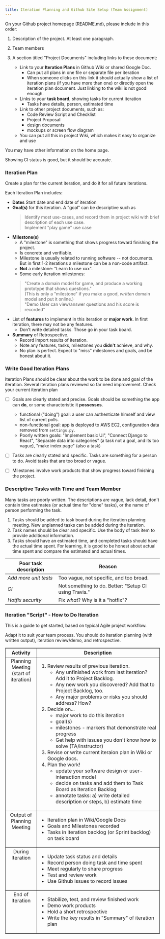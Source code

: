 ```yaml
---
title: Iteration Planning and Github Site Setup (Team Assignment)
---
```


On your Github project homepage (README.md), please include in this order:

1. Description of the project.  At least one paragraph.

2. Team members

3. A section titled "Project Documents" including links to these document:
   * Link to your **Iteration Plans** in Github Wiki or shared Google Doc.
       - Can put all plans in one file or separate file per iteration
       - When someone clicks on this link it should actually show a list of iteration plans (if you have more than one) or directly open the iteration plan document.  Just linking to the wiki is not good enough.
   * Links to your **task board**, showing tasks for current iteration
       - Tasks have details, person, estimated time
   * Link to other project documents, such as:
       - Code Review Script and Checklist
       - Project Proposal
       - design documents
       - mockups or screen flow diagram
    * You can put all this in project Wiki, which makes it easy to organize and use


You may have other information on the home page. 

Showing CI status is good, but it should be accurate.

### Iteration Plan

Create a plan for the current iteration, and do it for all future iterations.

Each Iteration Plan includes:

* **Dates** Start date and end date of iteration
* **Goal(s)** for this iteration.  A "goal" can be descriptive such as
  > Identify most use-cases, and record them in project wiki with brief description of each use case.    
  > Implement "play game" use case 
* **Milestone(s)** 
    * A "milestone" is something that shows progress toward finishing the project.
    * Is concrete and verifiable.
    * Milestone is usually related to running software -- not documents.  But in first 1-2 iterations a milestone can be a non-code artifact.
    * **Not** a milestone: "Learn to use xxx".
    * Some early iteration milestones:
    > "Create a domain model for game, and produce a working prototype that shows questions."       
    > (This is only a "milestone" if you make a good, *written* domain model and put it online.)  
    > "Demo User can view/answer questions and his score is recorded"
* List of **features** to implement in this iteration or **major work**. In first iteration, there may not be any features.
    * Don't write detailed tasks. Those go in your task board.
* **Summary** of Retrospective.
    * Record import results of iteration.
    * Note any features, tasks, milestones you **didn't** achieve, and why.
    * No plan is perfect. Expect to "miss" milestones and goals, and be honest about it.

### Write Good Iteration Plans

Iteration Plans should be clear about the work to be done and goal of the iteration.
Several iteration plans reviewed so far need improvement.  Check your current iteration plan

* [ ] Goals are clearly stated and precise.  Goals should be something the app can **do**, or some characteristic it **possesses**.
    * functional ("doing") goal:  a user can authenticate himself and view list of current polls.
    * non-functional goal: app is deployed to AWS EC2, configuration data removed from `settings.py`.
    * Poorly written goals: "Implement basic UI", "Connect Django to React", "Separate data into categories" (a task not a goal, and its too vague), "make index page" (also a task)
* [ ] Tasks are clearly stated and specific.  Tasks are something for a person to do.  Avoid tasks that are too broad or vague.
* [ ] Milestones involve work products that show progress toward finishing the project.


### Descriptive Tasks with Time and Team Member

Many tasks are poorly written. The descriptions are vague, lack detail, don't contain time estimates (or actual time for "done" tasks), or the name of person performing the task.

1. Tasks should be added to task board during the iteration planning meeting. New unplanned tasks can be added during the iteration.
2. Task names should be clear and specific.  Use the body of task item to provide additional information.
3. Tasks should have an estimated time, and completed tasks should have the actual time spent.  For learning, it is good to be honest about actual time spent and compare the estimated and actual times.

| Poor task description   |  Reason |
|-------------------------|---------|
| *Add more unit tests*   | Too vague, not specific, and too broad. |
| *CI*                    | Not something to do. Better: "Setup CI using Travis." |
| *Hotfix security*       | Fix *what*?  Why is it a "hotfix"? |

### Iteration "Script" - How to Do Iteration

This is a guide to get started, based on typical Agile project workflow.

Adapt it to suit your team process. You should do iteration planning (with written output), iteration review/demo, and retrospective.

<table border="1">
<tr valign="top">
  <th>Activity</th>
  <th width="80%"> Description </th>
</tr>
<!-- Introduction -->
<tr valign="top">
<td align="center" markdown="span">
Planning Meeting    
(start of iteration)
</td>
<td align="left" markdown="span">

1. Review results of previous iteration.     
    - Any unfinished work from last iteration?  Add it to Project Backlog.    
    - Any new work you discovered? Add that to Project Backlog, too.    
    - Any major problems or risks you should address?  How?    
2. Decide on...    
    - major work to do this iteration    
    - goal(s)    
    - milestones - markers that demonstrate real progress    
    - Get help with issues you don't know how to solve (TA/instructor)    
3. Revise or write current iteraion plan in Wiki or Google docs.    
4. Plan the work!    
    - update your software design or user-interaction model    
    - decide on tasks and add them to Task Board as Iteration Backlog    
    - annotate tasks: a) write detailed description or steps, b) estimate time    
</td>
</tr>
<tr valign="top">
<td align="center" markdown="span">
Output of 
Planning Meeting    
</td>
<td align="left" markdown="span">

- Iteration plan in Wiki/Google Docs    
- Goals and Milestones recorded    
- Tasks in iteration backlog (or Sprint backlog) on task board    

</td>
</tr>
<tr valign="top">
<td align="center" markdown="span">
During Iteration
</td>
<td align="left" markdown="span">

- Update task status and details     
- Record person doing task and time spent    
- Meet regularly to share progress    
- Test and review work    
- Use Github issues to record issues    

</td>
</tr>
<tr valign="top">
<td align="center" markdown="span">
End of Iteration
</td>
<td align="left" markdown="span">

- Stabilize, test, and review finished work    
- Demo work products    
- Hold a short retrospective    
- Write the key results in "Summary" of iteration plan    

</td>
</tr>
</table>
